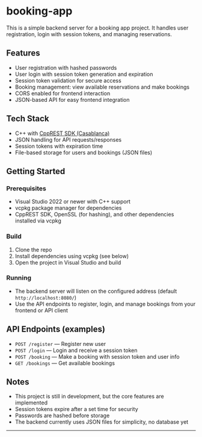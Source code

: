 # booking-app
This is a simple backend server for a booking app project. It handles user registration, login with session tokens, and managing reservations.

## Features
- User registration with hashed passwords
- User login with session token generation and expiration
- Session token validation for secure access
- Booking management: view available reservations and make bookings
- CORS enabled for frontend interaction
- JSON-based API for easy frontend integration

## Tech Stack
- C++ with [CppREST SDK (Casablanca)](https://github.com/microsoft/cpprestsdk)
- JSON handling for API requests/responses
- Session tokens with expiration time
- File-based storage for users and bookings (JSON files)

## Getting Started

### Prerequisites
- Visual Studio 2022 or newer with C++ support
- vcpkg package manager for dependencies
- CppREST SDK, OpenSSL (for hashing), and other dependencies installed via vcpkg

### Build
1. Clone the repo
2. Install dependencies using vcpkg (see below)
3. Open the project in Visual Studio and build

### Running
- The backend server will listen on the configured address (default `http://localhost:8080/`)
- Use the API endpoints to register, login, and manage bookings from your frontend or API client

## API Endpoints (examples)
- `POST /register` — Register new user
- `POST /login` — Login and receive a session token
- `POST /booking` — Make a booking with session token and user info
- `GET /bookings` — Get available bookings

## Notes
- This project is still in development, but the core features are implemented
- Session tokens expire after a set time for security
- Passwords are hashed before storage
- The backend currently uses JSON files for simplicity, no database yet

---
